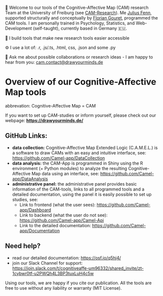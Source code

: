 👋 Welcome to our tools of the  Cognitive-Affective Map (CAM) research Team at the University of Freiburg (see [CAM-Research](https://www.psychologie.uni-freiburg.de/abteilungen/Allgemeine.Psychologie/research/cam-research)). Me [Julius Fenn](https://github.com/FennStatistics), supported structurally and conceptually by [Florian Gouret](https://github.com/Aodarium), programmed the CAM tools. I am personally trained in Psychology, Statistics, and Web-Development (self-taught), currently based in Germany 🇪🇺.

🔭 I build tools that make new research tools easier accessible
    
⚙️ I use a lot of: .r, .js/.ts, .html, css, .json and some .py

💬 Ask me about possible collaborations or research ideas - I am happy to hear from you: <cam.contact@drawyourminds.de>

# Overview of our Cognitive-Affective Map tools
abbrevation: Cognitive-Affective Map = CAM

If you want to set up CAM-studies or inform yourself, please check out our webpage: **https://drawyourminds.de/**

## GitHub Links: 

- **data collection:** Cognitive-Affective Map Extended Logic (C.A.M.E.L.) is a software to draw CAMs with an easy and intuitive interface, see: https://github.com/Camel-app/DataCollection
- **data analysis:** the CAM-App is programmed in Shiny using the R environment (+ Python modules) to analyze the resulting Cognitive-Affective Map data using an interface, see: https://github.com/Camel-app/DataAnalysis
- **administrative panel:** the administrative panel provides basic information of the CAM-tools, links to all programmed tools and a detailed documentation, using the panel it is easily possible to set up studies, see:
    - Link to frontend (what the user sees): https://github.com/Camel-app/Dashboard
    - Link to backend (what the user do not see): https://github.com/Camel-app/Camel-Api
    - Link to the detailed documentation: https://github.com/Camel-app/Documentation
 
## Need help?

- read our detailed documentation: https://osf.io/q5hj4/
- join our Slack Channel for support: https://join.slack.com/t/cognitiveaffe-um96332/shared_invite/zt-1cybwr0tf-u2PWQh4L3BP3tuxLuH4c5w


Using our tools, we are happy if you cite our publication. All the tools are free to use without any liability or warranty (MIT License).
